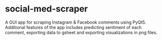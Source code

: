 # social-med-scraper

A GUI app for scraping Instagram & Facebook comments using PyQt5. Additional features of the app includes predicting sentiment of each comment, exporting data to gsheet and exporting visualizations in png files.

